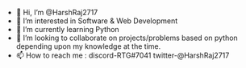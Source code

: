 - 👋 Hi, I’m @HarshRaj2717
- 👀 I’m interested in Software & Web Development
- 🌱 I’m currently learning Python
- 💞️ I’m looking to collaborate on projects/problems based on python depending upon my knowledge at the time.
- 📫 How to reach me : discord-RTG#7041 twitter-@HarshRaj2717

<!---
HarshRaj2717/HarshRaj2717 is a ✨ special ✨ repository because its `README.md` (this file) appears on your GitHub profile.
You can click the Preview link to take a look at your changes.
--->

